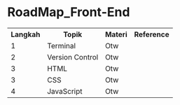 # RoadMap_Front-End
<table>
<tr>
   <th>Langkah</th>
   <th>Topik</th>
   <th>Materi</th>
   <th>Reference</th>
</tr>
<tr>
   <td>1</td>
  <td>Terminal</td>
   <td>Otw</td>
   <td></td>
</tr>
<tr>
  <td>2</td>
  <td>Version Control</td>
   <td>Otw</td>
   <td></td>
</tr>
<tr>
  <td>3</td>
  <td>HTML</td>
   <td>Otw</td>
   <td></td>
</tr>
<tr>
  <td>3</td>
  <td>CSS</td>
   <td>Otw</td>
   <td></td>
</tr>
<tr>
  <td>4</td>
  <td>JavaScript</td>
   <td>Otw</td>
   <td></td>
</tr>
</table>
                                                                 

